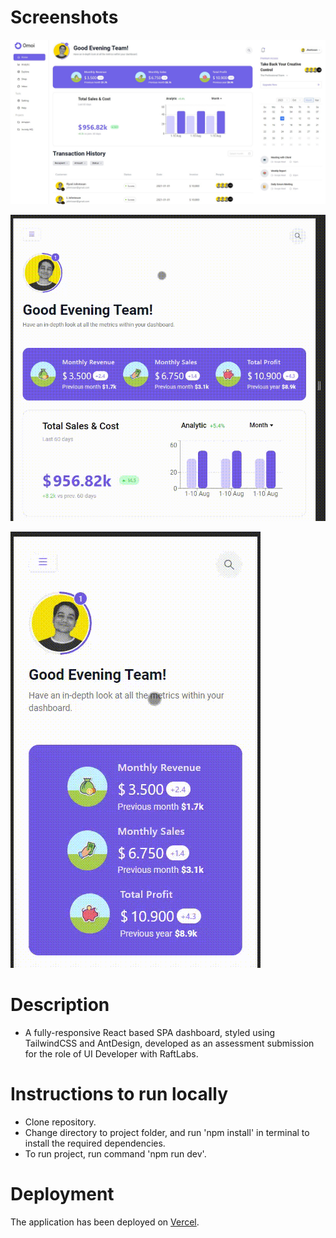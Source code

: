 # Screenshots

![Screenshot](./public/screenshots/Screenshot%2001.jpg)

![Screenshot](./public/screenshots/Screenshot%2002.gif)

![Screenshot](./public/screenshots/Screenshot%2003.gif)

# Description

- A fully-responsive React based SPA dashboard, styled using TailwindCSS and AntDesign, developed as an assessment submission for the role of UI Developer with RaftLabs.

# Instructions to run locally

- Clone repository.
- Change directory to project folder, and run 'npm install' in terminal to install the required dependencies.
- To run project, run command 'npm run dev'.

# Deployment

The application has been deployed on [Vercel](https://dataweaver-booker-f73f2vbsn-abhi-j0407.vercel.app/).